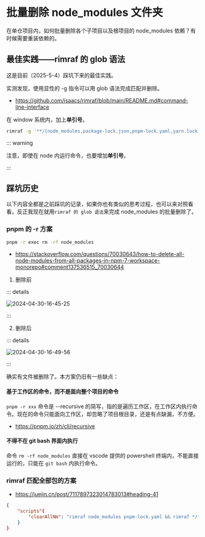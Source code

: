 # 批量删除 node_modules 文件夹

在单仓项目内，如何批量删除各个子项目以及根项目的 node_modules 依赖？有时候需要重装依赖的。

## 最佳实践——rimraf 的 glob 语法

这是目前（2025-5-4）踩坑下来的最佳实践。

实测发现，使用显性的 -g 指令可以用 glob 语法完成匹配并删除。

- https://github.com/isaacs/rimraf/blob/main/README.md#command-line-interface

在 window 系统内，加上**单引号**。

```bash
rimraf -g '**/{node_modules,package-lock.json,pnpm-lock.yaml,yarn.lock}'
```

::: warning

注意，即使在 node 内运行命令，也要增加**单引号**。

:::

## 踩坑历史

以下内容全都是之前踩坑的记录，如果你也有类似的思考过程，也可以来对照看看。反正我现在就用`rimraf 的 glob 语法`来完成 node_modules 的批量删除了。

### pnpm 的 -r 方案

```bash
pnpm -r exec rm -rf node_modules
```

- https://stackoverflow.com/questions/70030643/how-to-delete-all-node-modules-from-all-packages-in-npm-7-workspace-monorepo#comment137536515_70030644

1. 删除前

::: details

![2024-04-30-16-45-25](https://gh-img-store.ruan-cat.com/img/2024-04-30-16-45-25.png)

:::

2. 删除后

::: details

![2024-04-30-16-49-56](https://gh-img-store.ruan-cat.com/img/2024-04-30-16-49-56.png)

:::

确实有文件被删除了。本方案仍旧有一些缺点：

#### 基于工作区的命令，而不是面向整个项目的命令

`pnpm -r xxx` 命令是 --recursive 的简写，指的是遍历工作区，在工作区内执行命令。现在的命令只能面向工作区，却忽略了项目根目录，还是有点缺漏，不方便。

- https://pnpm.io/zh/cli/recursive

#### 不得不在 git bash 界面内执行

命令 `rm -rf node_modules` 直接在 vscode 提供的 powershell 终端内，不能直接运行的，只能在 `git bash` 内执行命令。

### rimraf 匹配全部包的方案

- https://juejin.cn/post/7117897323014783013#heading-41

```json
{
	"scripts"{
		"clearAllNm": "rimraf node_modules pnpm-lock.yaml && rimraf */**/node_modules"
	}
}
```
